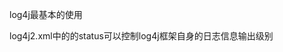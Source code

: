 log4j最基本的使用


log4j2.xml中的<Configuration status="DEBUG" monitorInterval="5">的status可以控制log4j框架自身的日志信息输出级别